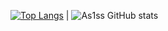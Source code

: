 [![Top Langs](https://github-readme-stats-beryl-nu-33.vercel.app/api/top-langs?username=As1ss&layout=compact&theme=synthwave&card_width=450px)](https://github.com/As1ss/github-readme-stats) 
|
![As1ss GitHub stats](https://github-readme-stats.vercel.app/api?username=As1ss&count_private=true&theme=synthwave)



